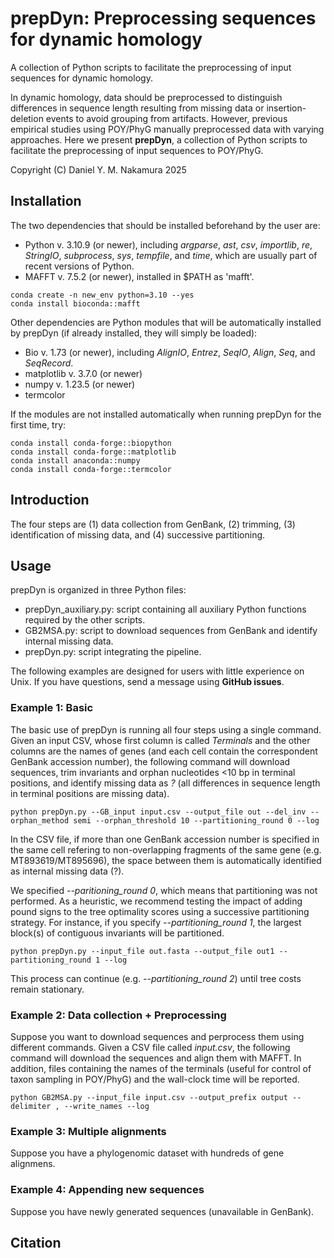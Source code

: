 # prepDyn: Preprocessing sequences for dynamic homology

A collection of Python scripts to facilitate the preprocessing of input sequences for dynamic homology. 

In dynamic homology, data should be preprocessed to distinguish differences in sequence length resulting from missing data or insertion-deletion events to avoid grouping from artifacts. However, previous empirical studies using POY/PhyG manually preprocessed data with varying approaches. Here we present **prepDyn**, a collection of Python scripts to facilitate the preprocessing of input sequences to POY/PhyG.

Copyright (C) Daniel Y. M. Nakamura 2025

## Installation

The two dependencies that should be installed beforehand by the user are:
- Python v. 3.10.9 (or newer), including *argparse*, *ast*, *csv*, *importlib*, *re*, *StringIO*, *subprocess*, *sys*, *tempfile*, and *time*, which are usually part of recent versions of Python.
- MAFFT v. 7.5.2 (or newer), installed in $PATH as 'mafft'.

```
conda create -n new_env python=3.10 --yes
conda install bioconda::mafft
```

Other dependencies are Python modules that will be automatically installed by prepDyn (if already installed, they will simply be loaded):
- Bio v. 1.73 (or newer), including *AlignIO*, *Entrez*, *SeqIO*, *Align*, *Seq*, and *SeqRecord*.
- matplotlib v. 3.7.0 (or newer)
- numpy v. 1.23.5 (or newer)
- termcolor

If the  modules are not installed automatically when running prepDyn for the first time, try:
```
conda install conda-forge::biopython
conda install conda-forge::matplotlib
conda install anaconda::numpy
conda install conda-forge::termcolor
```

## Introduction

The four steps are (1) data collection from GenBank, (2) trimming, (3) identification of missing data, and (4) successive partitioning.

## Usage
prepDyn is organized in three Python files:
- prepDyn_auxiliary.py: script containing all auxiliary Python functions required by the other scripts.
- GB2MSA.py: script to download sequences from GenBank and identify internal missing data.
- prepDyn.py: script integrating the pipeline.

The following examples are designed for users with little experience on Unix. If you have questions, send a message using **GitHub issues**.

### Example 1: Basic

The basic use of prepDyn is running all four steps using a single command. Given an input CSV, whose first column is called *Terminals* and the other columns are the names of genes (and each cell contain the correspondent GenBank accession number), the following command will download sequences, trim invariants and orphan nucleotides <10 bp in terminal positions, and identify missing data as *?* (all differences in sequence length in terminal positions are missing data).

```
python prepDyn.py --GB_input input.csv --output_file out --del_inv --orphan_method semi --orphan_threshold 10 --partitioning_round 0 --log
```

In the CSV file, if more than one GenBank accession number is specified in the same cell refering to non-overlapping fragments of the same gene (e.g. MT893619/MT895696), the space between them is automatically identified as internal missing data (?).

We specified *--paritioning_round 0*, which means that partitioning was not performed. As a heuristic, we recommend testing the impact of adding pound signs to the tree optimality scores using a successive partitioning strategy. For instance, if you specify *--partitioning_round 1*, the largest block(s) of contiguous invariants will be partitioned.

```
python prepDyn.py --input_file out.fasta --output_file out1 --partitioning_round 1 --log
```

This process can continue (e.g. *--partitioning_round 2*) until tree costs remain stationary.

### Example 2: Data collection + Preprocessing

Suppose you want to download sequences and perprocess them using different commands. Given a CSV file called *input.csv*, the following command will download the sequences and align them with MAFFT. In addition, files containing the names of the terminals (useful for control of taxon sampling in POY/PhyG) and the wall-clock time will be reported. 

```
python GB2MSA.py --input_file input.csv --output_prefix output --delimiter , --write_names --log
```

### Example 3: Multiple alignments

Suppose you have a phylogenomic dataset with hundreds of gene alignmens.

### Example 4: Appending new sequences

Suppose you have newly generated sequences (unavailable in GenBank). 

## Citation
